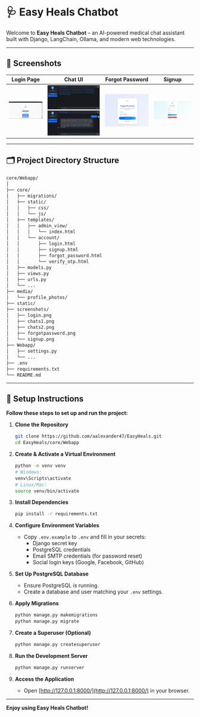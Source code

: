 # 🩺 Easy Heals Chatbot

Welcome to **Easy Heals Chatbot** – an AI-powered medical chat assistant built with Django, LangChain, Ollama, and modern web technologies.

---

## 📸 Screenshots

| Login Page | Chat UI | Forgot Password | Signup |
|:----------:|:-------:|:---------------:|:------:|
| ![Login](screenshots/login.png) | ![Chat 1](screenshots/chats1.png) ![Chat 2](screenshots/chats2.png) | ![Forgot Password](screenshots/forgotpassword.png) | ![Signup](screenshots/signup.png) |

---

## 🗂️ Project Directory Structure

```plaintext
core/Webapp/
│
├── core/
│   ├── migrations/
│   ├── static/
│   │   ├── css/
│   │   └── js/
│   ├── templates/
│   │   ├── admin_view/
│   │   │   └── index.html
│   │   └── account/
│   │       ├── login.html
│   │       ├── signup.html
│   │       ├── forgot_password.html
│   │       └── verify_otp.html
│   ├── models.py
│   ├── views.py
│   ├── urls.py
│   └── ...
├── media/
│   └── profile_photos/
├── static/
├── screenshots/
│   ├── login.png
│   ├── chats1.png
│   ├── chats2.png
│   ├── forgotpassword.png
│   └── signup.png
├── Webapp/
│   ├── settings.py
│   └── ...
├── .env
├── requirements.txt
└── README.md
```

---

## 🚀 Setup Instructions

**Follow these steps to set up and run the project:**

1. **Clone the Repository**
    ```bash
    git clone https://github.com/aalexander47/EasyHeals.git
    cd EasyHeals/core/Webapp
    ```

2. **Create & Activate a Virtual Environment**
    ```bash
    python -m venv venv
    # Windows:
    venv\Scripts\activate
    # Linux/Mac:
    source venv/bin/activate
    ```

3. **Install Dependencies**
    ```bash
    pip install -r requirements.txt
    ```

4. **Configure Environment Variables**
    - Copy `.env.example` to `.env` and fill in your secrets:
      - Django secret key
      - PostgreSQL credentials
      - Email SMTP credentials (for password reset)
      - Social login keys (Google, Facebook, GitHub)

5. **Set Up PostgreSQL Database**
    - Ensure PostgreSQL is running.
    - Create a database and user matching your `.env` settings.

6. **Apply Migrations**
    ```bash
    python manage.py makemigrations
    python manage.py migrate
    ```

7. **Create a Superuser (Optional)**
    ```bash
    python manage.py createsuperuser
    ```

8. **Run the Development Server**
    ```bash
    python manage.py runserver
    ```

9. **Access the Application**
    - Open [http://127.0.0.1:8000/](http://127.0.0.1:8000/) in your browser.

---

**Enjoy using Easy Heals Chatbot!**

